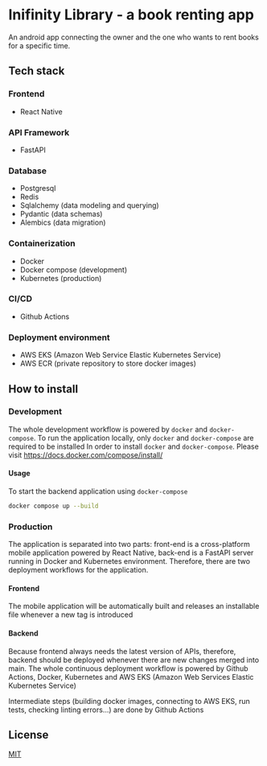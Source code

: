 # Inifinity Library - a book renting app
An android app connecting the owner and the one who wants to rent books for a specific time.

## Tech stack

### Frontend 
- React Native

### API Framework
- FastAPI

### Database
- Postgresql
- Redis
- Sqlalchemy (data modeling and querying)
- Pydantic (data schemas)
- Alembics (data migration)

### Containerization
- Docker
- Docker compose (development)
- Kubernetes (production) 
  
### CI/CD
- Github Actions 

### Deployment environment
- AWS EKS (Amazon Web Service Elastic Kubernetes Service)
- AWS ECR (private repository to store docker images)

## How to install
### Development
The whole development workflow is powered by `docker` and `docker-compose`. 
To run the application locally, only `docker` and `docker-compose` are required to be installed
In order to install `docker` and `docker-compose`. Please visit https://docs.docker.com/compose/install/

#### Usage
To start the backend application using `docker-compose`
```bash
docker compose up --build
```

### Production
The application is separated into two parts: front-end is a cross-platform mobile application powered by React Native, back-end is a FastAPI server running in Docker and Kubernetes environment.
Therefore, there are two deployment workflows for the application. 
#### Frontend
The mobile application will be automatically built and releases an installable file whenever a new tag is introduced 
#### Backend
Because frontend always needs the latest version of APIs, therefore, backend should be deployed whenever there are new changes merged into main. The whole continuous deployment workflow is powered by Github Actions, Docker, Kubernetes and AWS EKS (Amazon Web Services Elastic Kubernetes Service)

Intermediate steps (building docker images, connecting to AWS EKS, run tests, checking linting errors...) are done by Github Actions

## License
[MIT](https://choosealicense.com/licenses/mit/)
